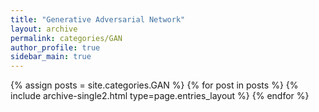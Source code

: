 ```yaml
---
title: "Generative Adversarial Network"
layout: archive
permalink: categories/GAN
author_profile: true
sidebar_main: true
---
```


{% assign posts = site.categories.GAN %}
{% for post in posts %} {% include archive-single2.html type=page.entries_layout %} {% endfor %}
